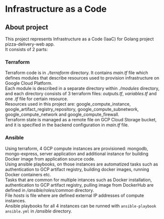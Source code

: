# Infrastructure as a Code

## About project
This project represents Infrastructure as a Code (IaaC) for Golang project pizza-delivery-web app. \
It consists of 2 parts:

### Terraform
Terraform code is in <i>./terraform</i> directory. It contains <i>main.tf</i> file which defines modules that describe resources used to provision infrastructure on Google Cloud Platform. \
Each module is described in a separate directory within <i>./modules</i> directory, and each directory consists of 3 terraform files: <i>outputs.tf</i>, <i>variables.tf</i> and one <i>.tf</i> file for certain resource. \
Resources used in this project are: google_compute_instance, google_artifact_registry_repository, google_compute_subnetwork, google_compute_network and google_compute_firewall. \
Terraform state is managed as a remote file on GCP Cloud Storage bucket, and it is specified in the backend configuration in <i>main.tf</i> file.

### Ansible
Using terraform, 4 GCP compute instances are provisioned: mongodb, mongo-express, server application and additional instance for building Docker image from application source code. \
Using ansible playbooks, on those instances are automatized tasks such as authentication to GCP artifact registry, building docker images, running Docker containers etc. \
Tasks that are common for multiple intances such as Docker installation, authentication to GCP artifact registry, pulling image from DockerHub are defined in <i>/ansible/roles/common</i> directory. \
File <i>hosts</i> is file where are defined external IP addresses of compute instances. \
Ansible playbooks for all 4 instances can be runned with <code>ansible-playbook ansible.yml</code> in <i>/ansible</i> directory.